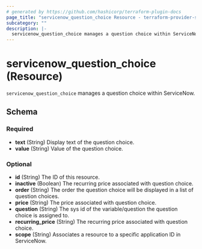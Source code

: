 ```yaml
---
# generated by https://github.com/hashicorp/terraform-plugin-docs
page_title: "servicenow_question_choice Resource - terraform-provider-servicenow"
subcategory: ""
description: |-
  servicenow_question_choice manages a question choice within ServiceNow.
---
```


# servicenow_question_choice (Resource)

`servicenow_question_choice` manages a question choice within ServiceNow.



<!-- schema generated by tfplugindocs -->
## Schema

### Required

- **text** (String) Display text of the question choice.
- **value** (String) Value of the question choice.

### Optional

- **id** (String) The ID of this resource.
- **inactive** (Boolean) The recurring price associated with question choice.
- **order** (String) The order the question choice will be displayed in a list of question choices.
- **price** (String) The price associated with question choice.
- **question** (String) The sys id of the variable/question the question choice is assigned to.
- **recurring_price** (String) The recurring price associated with question choice.
- **scope** (String) Associates a resource to a specific application ID in ServiceNow.



